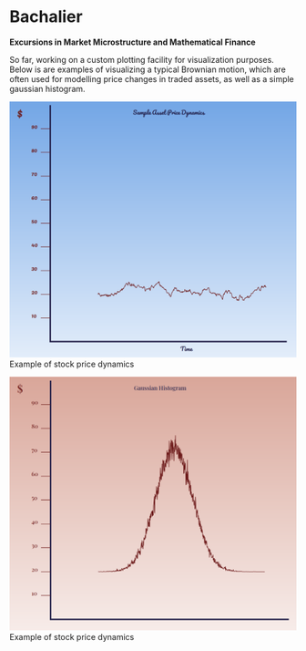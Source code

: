 # Bachalier
**Excursions in Market Microstructure and Mathematical Finance**

So far, working on a custom plotting facility for visualization purposes. Below is are examples of visualizing a typical Brownian motion, which are often used for modelling price changes in traded assets, as well as a simple gaussian histogram.

![Example Image](https://github.com/Carnoustie/Bachalier/blob/main/plots/sample_Price_Path.png) Example of stock price dynamics

![Example Image](https://github.com/Carnoustie/Bachalier/blob/main/plots/gaussianHistogram.png) Example of stock price dynamics

